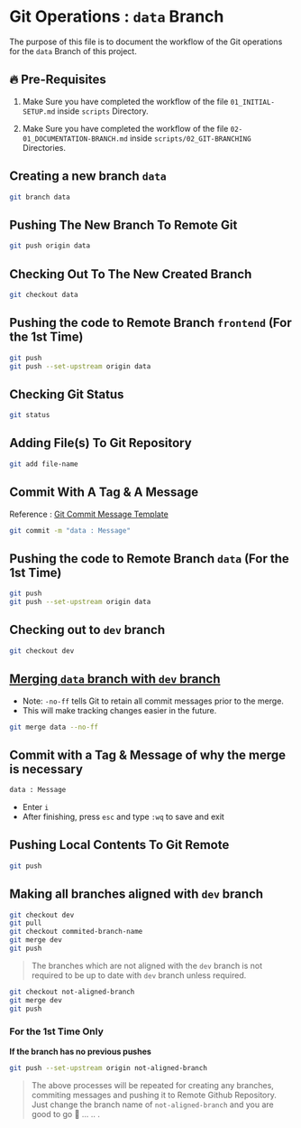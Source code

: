 # Git Operations : `data` Branch

The purpose of this file is to document the workflow of the Git operations for the `data` Branch of this project.

## 🔥 Pre-Requisites

1. Make Sure you have completed the workflow of the file `01_INITIAL-SETUP.md` inside `scripts` Directory.

2. Make Sure you have completed the workflow of the file `02-01_DOCUMENTATION-BRANCH.md` inside `scripts/02_GIT-BRANCHING` Directories.

## Creating a new branch `data`

```sh
git branch data
```

## Pushing The New Branch To Remote Git

```sh
git push origin data
```

## Checking Out To The New Created Branch

```sh
git checkout data
```

## Pushing the code to Remote Branch `frontend` (For the 1st Time)

```sh
git push
git push --set-upstream origin data
```

## Checking Git Status

```sh
git status
```

## Adding File(s) To Git Repository

```sh
git add file-name
```

## Commit With A Tag & A Message

Reference : [Git Commit Message Template](../../GIT-COMMIT-TEMPLATE.md)

```sh
git commit -m "data : Message"
```

## Pushing the code to Remote Branch `data` (For the 1st Time)

```sh
git push
git push --set-upstream origin data
```

## Checking out to `dev` branch

```sh
git checkout dev
```

## <ins>Merging `data` branch with `dev` branch</ins>

- Note: `-no-ff` tells Git to retain all commit messages prior to the merge.
- This will make tracking changes easier in the future.

```sh
git merge data --no-ff
```

## Commit with a Tag & Message of why the merge is necessary

```sh
data : Message
```

- Enter `i`
- After finishing, press `esc` and type `:wq` to save and exit

## Pushing Local Contents To Git Remote

```sh
git push
```

## Making all branches aligned with `dev` branch

```sh
git checkout dev
git pull
git checkout commited-branch-name
git merge dev
git push
```

> The branches which are not aligned with the `dev` branch is not required to be up to date with `dev` branch unless required.

```sh
git checkout not-aligned-branch
git merge dev
git push
```

### For the 1st Time Only
<b>If the branch has no previous pushes</b>

```sh
git push --set-upstream origin not-aligned-branch
```

> The above processes will be repeated for creating any branches, commiting messages and pushing it to Remote Github Repository. Just change the branch name of `not-aligned-branch` and you are good to go 🚀 ... .. .